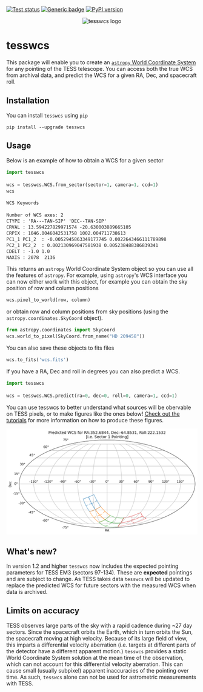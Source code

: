<a href="https://github.com/tessgi/tesswcs/actions/workflows/tests.yml"><img src="https://github.com/tessgi/tesswcs/workflows/pytest/badge.svg" alt="Test status"/></a> [![Generic badge](https://img.shields.io/badge/documentation-live-blue.svg)](https://tessgi.github.io/tesswcs/)
[![PyPI version](https://badge.fury.io/py/tesswcs.svg)](https://badge.fury.io/py/tesswcs)

<p align="center">
  <img src="https://github.com/tessgi/tesswcs/blob/main/docs/images/logo.png?raw=true" width="350" alt="tesswcs logo">
</p>

# tesswcs

This package will enable you to create an [`astropy` World Coordinate System](https://docs.astropy.org/en/stable/wcs/) for any pointing of the TESS telescope. You can access both the true WCS from archival data, and predict the WCS for a given RA, Dec, and spacecraft roll.

## Installation

You can install `tesswcs` using `pip`

```
pip install --upgrade tesswcs
```

## Usage

Below is an example of how to obtain a WCS for a given sector

```python
import tesswcs

wcs = tesswcs.WCS.from_sector(sector=1, camera=1, ccd=1)
wcs
```

```
WCS Keywords

Number of WCS axes: 2
CTYPE : 'RA---TAN-SIP' 'DEC--TAN-SIP' 
CRVAL : 13.594227829971574 -20.630003889665105 
CRPIX : 1046.0046042531758 1002.004711738613 
PC1_1 PC1_2  : -0.0052945863349177745 0.0022643466111789898 
PC2_1 PC2_2  : 0.002130969047581938 0.005238488386839341 
CDELT : -1.0 1.0 
NAXIS : 2078  2136
```

This returns an `astropy` World Coordinate System object so you can use all the features of `astropy`. For example, using `astropy`'s WCS interface you can now either work with this object, for example you can obtain the sky position of row and column positions

```python
wcs.pixel_to_world(row, column)
```

or obtain row and column positions from sky positions (using the `astropy.coordinates.SkyCoord` object).

```python
from astropy.coordinates import SkyCoord
wcs.world_to_pixel(SkyCoord.from_name("HD 209458"))
```

You can also save these objects to fits files

```python
wcs.to_fits('wcs.fits')
```

If you have a RA, Dec and roll in degrees you can also predict a WCS.

```python
import tesswcs

wcs = tesswcs.WCS.predict(ra=0, dec=0, roll=0, camera=1, ccd=1)
```

You can use tesswcs to better understand what sources will be obervable on TESS pixels, or to make figures like the ones below! [Check out the tutorials](https://tessgi.github.io/tesswcs/tutorial3/) for more information on how to produce these figures.

![Figure showing the predicted TESS WCS](figures/tess_1_predict.png)

## What's new?

In version 1.2 and higher `tesswcs` now includes the expected pointing parameters for TESS EM3 (sectors 97-134). These are **expected** pointings and are subject to change. As TESS takes data `tesswcs` will be updated to replace the predicted WCS for future sectors with the measured WCS when data is archived.

## Limits on accuracy

TESS observes large parts of the sky with a rapid cadence during ~27 day sectors. Since the spacecraft orbits the Earth, which in turn orbits the Sun, the spacecraft moving at high velocity. Because of its large field of view, this imparts a differential velocity aberration (i.e. targets at different parts of the detector have a different apparent motion.) `tesswcs` provides a static World Coordinate System solution at the mean time of the observation, which can not account for this differential velocity aberration. This can cause small (usually subpixel) apparent inaccuracies of the pointing over time. As such, `tesswcs` alone can not be used for astrometric measurements with TESS.
